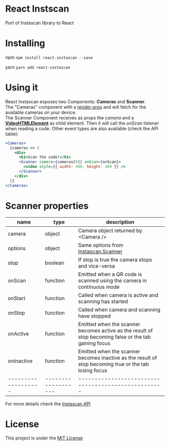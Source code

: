 # React Instscan
Port of Instascan library to React

# Installing
npm
`npm install react-instascan --save`

yarn
`yarn add react-instascan`

# Using it

React Instascan exposes two Components: **Cameras** and **Scanner**.  
The "Cameras" component with a [render prop](https://reactjs.org/docs/render-props.html) and will fetch for the 
available cameras on your device.  
The Scanner Component receives as props the *camera* and a [**VideoHTMLElement**](https://developer.mozilla.org/en-US/docs/Web/HTML/Element/video) 
as child element. Then it will call the *onScan* listener when reading a code. 
Other event types are also available (check the API table):
```jsx
<Cameras>
  {cameras => (
    <div>
      <h1>Scan the code!</h1>
      <Scanner camera={cameras[0]} onScan={onScan}>
        <video style={{ width: 400, height: 400 }} />
      </Scanner>
    </div>
  )}
</Cameras>
```

# Scanner properties

|      name         |         type      |                     description                   |
|-------------------|-------------------|---------------------------------------------------|
| camera            | object            | Camera object returned by \<Camera \/\>           |
| options           | object            | Same options from [Instascan.Scanner](https://github.com/schmich/instascan#let-scanner--new-instascanscanneropts)|
| stop              | boolean           | If stop is true the camera stops and vice-versa   |
| onScan            | function          | Emitted when a QR code is scanned using the camera in continuous mode |
| onStart           | function          | Called when camera is active and scanning has started |
| onStop            | function          | Called when camera and scanning have stopped |
| onActive          | function          | Emitted when the scanner becomes active as the result of stop becoming false or the tab gaining focus |
| onInactive        | function          | Emitted when the scanner becomes inactive as the result of stop becoming true or the tab losing focus |
|-------------------|-------------------|---------------------------------------------------|

For more details check the [Instascan API](https://github.com/schmich/instascan#api)

# License

This project is under the [MIT License](https://opensource.org/licenses/MIT)